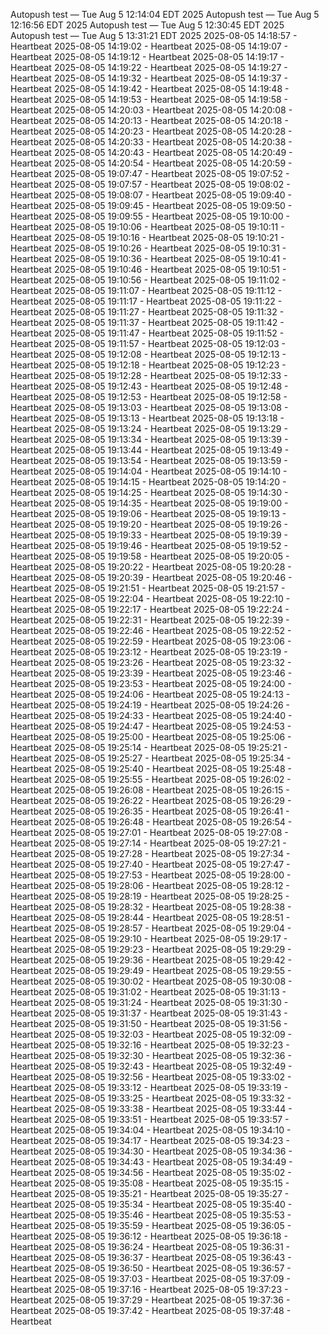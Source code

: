 Autopush test — Tue Aug  5 12:14:04 EDT 2025
Autopush test — Tue Aug  5 12:16:56 EDT 2025
Autopush test — Tue Aug  5 12:30:45 EDT 2025
Autopush test — Tue Aug  5 13:31:21 EDT 2025
2025-08-05 14:18:57 - Heartbeat
2025-08-05 14:19:02 - Heartbeat
2025-08-05 14:19:07 - Heartbeat
2025-08-05 14:19:12 - Heartbeat
2025-08-05 14:19:17 - Heartbeat
2025-08-05 14:19:22 - Heartbeat
2025-08-05 14:19:27 - Heartbeat
2025-08-05 14:19:32 - Heartbeat
2025-08-05 14:19:37 - Heartbeat
2025-08-05 14:19:42 - Heartbeat
2025-08-05 14:19:48 - Heartbeat
2025-08-05 14:19:53 - Heartbeat
2025-08-05 14:19:58 - Heartbeat
2025-08-05 14:20:03 - Heartbeat
2025-08-05 14:20:08 - Heartbeat
2025-08-05 14:20:13 - Heartbeat
2025-08-05 14:20:18 - Heartbeat
2025-08-05 14:20:23 - Heartbeat
2025-08-05 14:20:28 - Heartbeat
2025-08-05 14:20:33 - Heartbeat
2025-08-05 14:20:38 - Heartbeat
2025-08-05 14:20:43 - Heartbeat
2025-08-05 14:20:49 - Heartbeat
2025-08-05 14:20:54 - Heartbeat
2025-08-05 14:20:59 - Heartbeat
2025-08-05 19:07:47 - Heartbeat
2025-08-05 19:07:52 - Heartbeat
2025-08-05 19:07:57 - Heartbeat
2025-08-05 19:08:02 - Heartbeat
2025-08-05 19:08:07 - Heartbeat
2025-08-05 19:09:40 - Heartbeat
2025-08-05 19:09:45 - Heartbeat
2025-08-05 19:09:50 - Heartbeat
2025-08-05 19:09:55 - Heartbeat
2025-08-05 19:10:00 - Heartbeat
2025-08-05 19:10:06 - Heartbeat
2025-08-05 19:10:11 - Heartbeat
2025-08-05 19:10:16 - Heartbeat
2025-08-05 19:10:21 - Heartbeat
2025-08-05 19:10:26 - Heartbeat
2025-08-05 19:10:31 - Heartbeat
2025-08-05 19:10:36 - Heartbeat
2025-08-05 19:10:41 - Heartbeat
2025-08-05 19:10:46 - Heartbeat
2025-08-05 19:10:51 - Heartbeat
2025-08-05 19:10:56 - Heartbeat
2025-08-05 19:11:02 - Heartbeat
2025-08-05 19:11:07 - Heartbeat
2025-08-05 19:11:12 - Heartbeat
2025-08-05 19:11:17 - Heartbeat
2025-08-05 19:11:22 - Heartbeat
2025-08-05 19:11:27 - Heartbeat
2025-08-05 19:11:32 - Heartbeat
2025-08-05 19:11:37 - Heartbeat
2025-08-05 19:11:42 - Heartbeat
2025-08-05 19:11:47 - Heartbeat
2025-08-05 19:11:52 - Heartbeat
2025-08-05 19:11:57 - Heartbeat
2025-08-05 19:12:03 - Heartbeat
2025-08-05 19:12:08 - Heartbeat
2025-08-05 19:12:13 - Heartbeat
2025-08-05 19:12:18 - Heartbeat
2025-08-05 19:12:23 - Heartbeat
2025-08-05 19:12:28 - Heartbeat
2025-08-05 19:12:33 - Heartbeat
2025-08-05 19:12:43 - Heartbeat
2025-08-05 19:12:48 - Heartbeat
2025-08-05 19:12:53 - Heartbeat
2025-08-05 19:12:58 - Heartbeat
2025-08-05 19:13:03 - Heartbeat
2025-08-05 19:13:08 - Heartbeat
2025-08-05 19:13:13 - Heartbeat
2025-08-05 19:13:18 - Heartbeat
2025-08-05 19:13:24 - Heartbeat
2025-08-05 19:13:29 - Heartbeat
2025-08-05 19:13:34 - Heartbeat
2025-08-05 19:13:39 - Heartbeat
2025-08-05 19:13:44 - Heartbeat
2025-08-05 19:13:49 - Heartbeat
2025-08-05 19:13:54 - Heartbeat
2025-08-05 19:13:59 - Heartbeat
2025-08-05 19:14:04 - Heartbeat
2025-08-05 19:14:10 - Heartbeat
2025-08-05 19:14:15 - Heartbeat
2025-08-05 19:14:20 - Heartbeat
2025-08-05 19:14:25 - Heartbeat
2025-08-05 19:14:30 - Heartbeat
2025-08-05 19:14:35 - Heartbeat
2025-08-05 19:19:00 - Heartbeat
2025-08-05 19:19:06 - Heartbeat
2025-08-05 19:19:13 - Heartbeat
2025-08-05 19:19:20 - Heartbeat
2025-08-05 19:19:26 - Heartbeat
2025-08-05 19:19:33 - Heartbeat
2025-08-05 19:19:39 - Heartbeat
2025-08-05 19:19:46 - Heartbeat
2025-08-05 19:19:52 - Heartbeat
2025-08-05 19:19:58 - Heartbeat
2025-08-05 19:20:05 - Heartbeat
2025-08-05 19:20:22 - Heartbeat
2025-08-05 19:20:28 - Heartbeat
2025-08-05 19:20:39 - Heartbeat
2025-08-05 19:20:46 - Heartbeat
2025-08-05 19:21:51 - Heartbeat
2025-08-05 19:21:57 - Heartbeat
2025-08-05 19:22:04 - Heartbeat
2025-08-05 19:22:10 - Heartbeat
2025-08-05 19:22:17 - Heartbeat
2025-08-05 19:22:24 - Heartbeat
2025-08-05 19:22:31 - Heartbeat
2025-08-05 19:22:39 - Heartbeat
2025-08-05 19:22:46 - Heartbeat
2025-08-05 19:22:52 - Heartbeat
2025-08-05 19:22:59 - Heartbeat
2025-08-05 19:23:06 - Heartbeat
2025-08-05 19:23:12 - Heartbeat
2025-08-05 19:23:19 - Heartbeat
2025-08-05 19:23:26 - Heartbeat
2025-08-05 19:23:32 - Heartbeat
2025-08-05 19:23:39 - Heartbeat
2025-08-05 19:23:46 - Heartbeat
2025-08-05 19:23:53 - Heartbeat
2025-08-05 19:24:00 - Heartbeat
2025-08-05 19:24:06 - Heartbeat
2025-08-05 19:24:13 - Heartbeat
2025-08-05 19:24:19 - Heartbeat
2025-08-05 19:24:26 - Heartbeat
2025-08-05 19:24:33 - Heartbeat
2025-08-05 19:24:40 - Heartbeat
2025-08-05 19:24:47 - Heartbeat
2025-08-05 19:24:53 - Heartbeat
2025-08-05 19:25:00 - Heartbeat
2025-08-05 19:25:06 - Heartbeat
2025-08-05 19:25:14 - Heartbeat
2025-08-05 19:25:21 - Heartbeat
2025-08-05 19:25:27 - Heartbeat
2025-08-05 19:25:34 - Heartbeat
2025-08-05 19:25:40 - Heartbeat
2025-08-05 19:25:48 - Heartbeat
2025-08-05 19:25:55 - Heartbeat
2025-08-05 19:26:02 - Heartbeat
2025-08-05 19:26:08 - Heartbeat
2025-08-05 19:26:15 - Heartbeat
2025-08-05 19:26:22 - Heartbeat
2025-08-05 19:26:29 - Heartbeat
2025-08-05 19:26:35 - Heartbeat
2025-08-05 19:26:41 - Heartbeat
2025-08-05 19:26:48 - Heartbeat
2025-08-05 19:26:54 - Heartbeat
2025-08-05 19:27:01 - Heartbeat
2025-08-05 19:27:08 - Heartbeat
2025-08-05 19:27:14 - Heartbeat
2025-08-05 19:27:21 - Heartbeat
2025-08-05 19:27:28 - Heartbeat
2025-08-05 19:27:34 - Heartbeat
2025-08-05 19:27:40 - Heartbeat
2025-08-05 19:27:47 - Heartbeat
2025-08-05 19:27:53 - Heartbeat
2025-08-05 19:28:00 - Heartbeat
2025-08-05 19:28:06 - Heartbeat
2025-08-05 19:28:12 - Heartbeat
2025-08-05 19:28:19 - Heartbeat
2025-08-05 19:28:25 - Heartbeat
2025-08-05 19:28:32 - Heartbeat
2025-08-05 19:28:38 - Heartbeat
2025-08-05 19:28:44 - Heartbeat
2025-08-05 19:28:51 - Heartbeat
2025-08-05 19:28:57 - Heartbeat
2025-08-05 19:29:04 - Heartbeat
2025-08-05 19:29:10 - Heartbeat
2025-08-05 19:29:17 - Heartbeat
2025-08-05 19:29:23 - Heartbeat
2025-08-05 19:29:29 - Heartbeat
2025-08-05 19:29:36 - Heartbeat
2025-08-05 19:29:42 - Heartbeat
2025-08-05 19:29:49 - Heartbeat
2025-08-05 19:29:55 - Heartbeat
2025-08-05 19:30:02 - Heartbeat
2025-08-05 19:30:08 - Heartbeat
2025-08-05 19:31:02 - Heartbeat
2025-08-05 19:31:13 - Heartbeat
2025-08-05 19:31:24 - Heartbeat
2025-08-05 19:31:30 - Heartbeat
2025-08-05 19:31:37 - Heartbeat
2025-08-05 19:31:43 - Heartbeat
2025-08-05 19:31:50 - Heartbeat
2025-08-05 19:31:56 - Heartbeat
2025-08-05 19:32:03 - Heartbeat
2025-08-05 19:32:09 - Heartbeat
2025-08-05 19:32:16 - Heartbeat
2025-08-05 19:32:23 - Heartbeat
2025-08-05 19:32:30 - Heartbeat
2025-08-05 19:32:36 - Heartbeat
2025-08-05 19:32:43 - Heartbeat
2025-08-05 19:32:49 - Heartbeat
2025-08-05 19:32:56 - Heartbeat
2025-08-05 19:33:02 - Heartbeat
2025-08-05 19:33:12 - Heartbeat
2025-08-05 19:33:19 - Heartbeat
2025-08-05 19:33:25 - Heartbeat
2025-08-05 19:33:32 - Heartbeat
2025-08-05 19:33:38 - Heartbeat
2025-08-05 19:33:44 - Heartbeat
2025-08-05 19:33:51 - Heartbeat
2025-08-05 19:33:57 - Heartbeat
2025-08-05 19:34:04 - Heartbeat
2025-08-05 19:34:10 - Heartbeat
2025-08-05 19:34:17 - Heartbeat
2025-08-05 19:34:23 - Heartbeat
2025-08-05 19:34:30 - Heartbeat
2025-08-05 19:34:36 - Heartbeat
2025-08-05 19:34:43 - Heartbeat
2025-08-05 19:34:49 - Heartbeat
2025-08-05 19:34:56 - Heartbeat
2025-08-05 19:35:02 - Heartbeat
2025-08-05 19:35:08 - Heartbeat
2025-08-05 19:35:15 - Heartbeat
2025-08-05 19:35:21 - Heartbeat
2025-08-05 19:35:27 - Heartbeat
2025-08-05 19:35:34 - Heartbeat
2025-08-05 19:35:40 - Heartbeat
2025-08-05 19:35:46 - Heartbeat
2025-08-05 19:35:53 - Heartbeat
2025-08-05 19:35:59 - Heartbeat
2025-08-05 19:36:05 - Heartbeat
2025-08-05 19:36:12 - Heartbeat
2025-08-05 19:36:18 - Heartbeat
2025-08-05 19:36:24 - Heartbeat
2025-08-05 19:36:31 - Heartbeat
2025-08-05 19:36:37 - Heartbeat
2025-08-05 19:36:43 - Heartbeat
2025-08-05 19:36:50 - Heartbeat
2025-08-05 19:36:57 - Heartbeat
2025-08-05 19:37:03 - Heartbeat
2025-08-05 19:37:09 - Heartbeat
2025-08-05 19:37:16 - Heartbeat
2025-08-05 19:37:23 - Heartbeat
2025-08-05 19:37:29 - Heartbeat
2025-08-05 19:37:36 - Heartbeat
2025-08-05 19:37:42 - Heartbeat
2025-08-05 19:37:48 - Heartbeat
